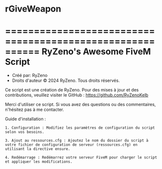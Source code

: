 # rGiveWeapon


==========================================================
           RyZeno's Awesome FiveM Script
==========================================================

- Créé par: RyZeno
- Droits d'auteur © 2024 RyZeno. Tous droits réservés.

Ce script est une création de RyZeno. Pour des mises à jour et des contributions, veuillez visiter le GitHub :
https://github.com/RyZenoKelb

Merci d'utiliser ce script. Si vous avez des questions ou des commentaires, n'hésitez pas à me contacter.

Guide d'installation :

    1. Configuration : Modifiez les paramètres de configuration du script selon vos besoins.

    3. Ajout au ressources.cfg : Ajoutez le nom du dossier du script à votre fichier de configuration de serveur (ressources.cfg) en utilisant la directive ensure.

    4. Redémarrage : Redémarrez votre serveur FiveM pour charger le script et appliquer les modifications.
